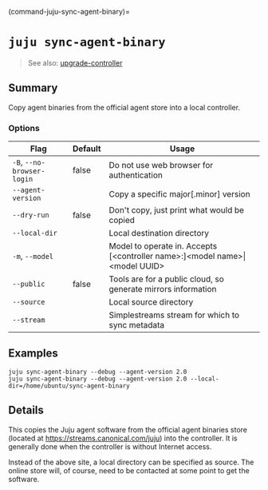 (command-juju-sync-agent-binary)=
# `juju sync-agent-binary`
> See also: [upgrade-controller](#upgrade-controller)

## Summary
Copy agent binaries from the official agent store into a local controller.

### Options
| Flag | Default | Usage |
| --- | --- | --- |
| `-B`, `--no-browser-login` | false | Do not use web browser for authentication |
| `--agent-version` |  | Copy a specific major[.minor] version |
| `--dry-run` | false | Don't copy, just print what would be copied |
| `--local-dir` |  | Local destination directory |
| `-m`, `--model` |  | Model to operate in. Accepts [&lt;controller name&gt;:]&lt;model name&gt;&#x7c;&lt;model UUID&gt; |
| `--public` | false | Tools are for a public cloud, so generate mirrors information |
| `--source` |  | Local source directory |
| `--stream` |  | Simplestreams stream for which to sync metadata |

## Examples

    juju sync-agent-binary --debug --agent-version 2.0
    juju sync-agent-binary --debug --agent-version 2.0 --local-dir=/home/ubuntu/sync-agent-binary


## Details

This copies the Juju agent software from the official agent binaries store 
(located at https://streams.canonical.com/juju) into the controller.
It is generally done when the controller is without Internet access.

Instead of the above site, a local directory can be specified as source.
The online store will, of course, need to be contacted at some point to get
the software.